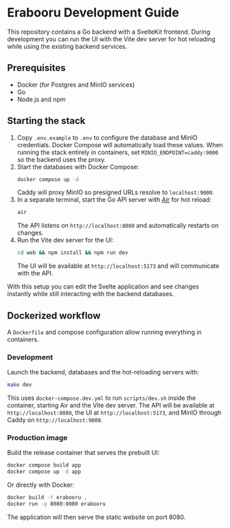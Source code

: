 # Erabooru Development Guide

This repository contains a Go backend with a SvelteKit frontend. During development you can run the UI with the Vite dev server for hot reloading while using the existing backend services.

## Prerequisites
- Docker (for Postgres and MinIO services)
- Go
- Node.js and npm

## Starting the stack
1. Copy `.env.example` to `.env` to configure the database and MinIO credentials. Docker Compose will automatically load these values. When running the stack entirely in containers, set `MINIO_ENDPOINT=caddy:9000` so the backend uses the proxy.
2. Start the databases with Docker Compose:
   ```sh
   docker compose up -d
   ```
   Caddy will proxy MinIO so presigned URLs resolve to `localhost:9000`.
3. In a separate terminal, start the Go API server with [Air](https://github.com/air-verse/air) for hot reload:
   ```sh
   air
   ```
   The API listens on `http://localhost:8080` and automatically restarts on changes.
4. Run the Vite dev server for the UI:
   ```sh
   cd web && npm install && npm run dev
   ```
   The UI will be available at `http://localhost:5173` and will communicate with the API.

With this setup you can edit the Svelte application and see changes instantly while still interacting with the backend databases.

## Dockerized workflow

A `Dockerfile` and compose configuration allow running everything in containers.

### Development

Launch the backend, databases and the hot-reloading servers with:

```sh
make dev
```

This uses `docker-compose.dev.yml` to run `scripts/dev.sh` inside the container, starting Air and the Vite dev server. The API will be available at `http://localhost:8080`, the UI at `http://localhost:5173`, and MinIO through Caddy on `http://localhost:9000`.

### Production image

Build the release container that serves the prebuilt UI:

```sh
docker compose build app
docker compose up -d app
```

Or directly with Docker:

```sh
docker build -t erabooru .
docker run -p 8080:8080 erabooru
```

The application will then serve the static website on port 8080.
